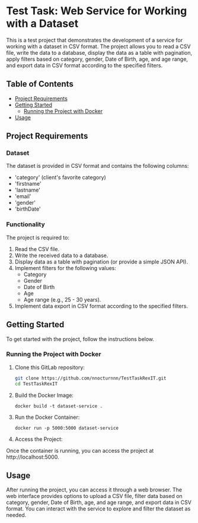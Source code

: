 # Test Task: Web Service for Working with a Dataset

This is a test project that demonstrates the development of a service for working with a dataset in CSV format. The project allows you to read a CSV file, write the data to a database, display the data as a table with pagination, apply filters based on category, gender, Date of Birth, age, and age range, and export data in CSV format according to the specified filters.

## Table of Contents
- [Project Requirements](#project-requirements)
- [Getting Started](#getting-started)
  - [Running the Project with Docker](#running-the-project-with-docker)
- [Usage](#usage)

## Project Requirements

### Dataset
The dataset is provided in CSV format and contains the following columns:
- 'category' (client's favorite category)
- 'firstname'
- 'lastname'
- 'email'
- 'gender'
- 'birthDate'

### Functionality
The project is required to:
1. Read the CSV file.
2. Write the received data to a database.
3. Display data as a table with pagination (or provide a simple JSON API).
4. Implement filters for the following values:
   - Category
   - Gender
   - Date of Birth
   - Age
   - Age range (e.g., 25 - 30 years).
5. Implement data export in CSV format according to the specified filters.

## Getting Started

To get started with the project, follow the instructions below.

### Running the Project with Docker

1. Clone this GitLab repository:
   ```bash
   git clone https://github.com/nnocturnnn/TestTaskRexIT.git
   cd TestTaskRexIT
   ```
2. Build the Docker Image:
    ```
    docker build -t dataset-service .
    ```
3. Run the Docker Container:
    ```
    docker run -p 5000:5000 dataset-service
    ```
4. Access the Project:

Once the container is running, you can access the project at http://localhost:5000.

## Usage

After running the project, you can access it through a web browser. The web interface provides options to upload a CSV file, filter data based on category, gender, Date of Birth, age, and age range, and export data in CSV format. You can interact with the service to explore and filter the dataset as needed.